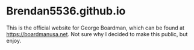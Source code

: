 # Brendan5536.github.io
This is the official website for George Boardman, which can be found at https://boardmanusa.net. Not sure why I decided to make this public, but enjoy.
